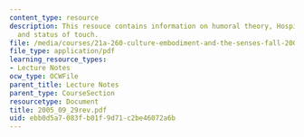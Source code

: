 ```yaml
---
content_type: resource
description: This resouce contains information on humoral theory, Hospital discourse,
  and status of touch.
file: /media/courses/21a-260-culture-embodiment-and-the-senses-fall-2005/ebb0d5a7083fb01f9d71c2be46072a6b_2005_09_29rev.pdf
file_type: application/pdf
learning_resource_types:
- Lecture Notes
ocw_type: OCWFile
parent_title: Lecture Notes
parent_type: CourseSection
resourcetype: Document
title: 2005_09_29rev.pdf
uid: ebb0d5a7-083f-b01f-9d71-c2be46072a6b
---
```

